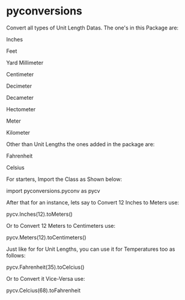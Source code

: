# pyconversions
Convert all types of Unit Length Datas. The one's in this Package are:

Inches

Feet

Yard
Millimeter

Centimeter

Decimeter

Decameter

Hectometer

Meter

Kilometer


Other than Unit Lengths the ones added in the package are:

Fahrenheit

Celsius


For starters, Import the Class as Shown below:

import pyconversions.pyconv as pycv


After that for an instance, lets say to Convert 12 Inches to Meters use:

pycv.Inches(12).toMeters()


Or to Convert 12 Meters to Centimeters use:

pycv.Meters(12).toCentimeters()


Just like for for Unit Lengths, you can use it for Temperatures too as follows:

pycv.Fahrenheit(35).toCelcius()


Or to Convert it Vice-Versa use:

pycv.Celcius(68).toFahrenheit
